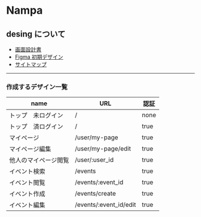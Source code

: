 # Nampa

## desing について

- [画面設計書](https://docs.google.com/spreadsheets/d/1s0h3fUOB-lqUyRqYORIOrkJSwGIUgqRGQULpWQqYxpQ/edit#gid=0)
- [Figma 初期デザイン](https://www.figma.com/file/n005lmleyhBRcDIAifH3tL/nanpa?node-id=0%3A1)
- [サイトマップ](https://docs.google.com/spreadsheets/d/1s0h3fUOB-lqUyRqYORIOrkJSwGIUgqRGQULpWQqYxpQ/edit#gid=0)

---

### 作成するデザイン一覧

| name                 | URL                    | 認証 |
| -------------------- | ---------------------- | ---- |
| トップ　未ログイン   | /                      | none |
| トップ　済ログイン   | /                      | true |
| マイページ           | /user/my-page          | true |
| マイページ編集       | /user/my-page/edit     | true |
| 他人のマイページ閲覧 | /user/:user_id         | true |
| イベント検索         | /events                | true |
| イベント閲覧         | /events/:event_id      | true |
| イベント作成         | /events/create         | true |
| イベント編集         | /events/:event_id/edit | true |
